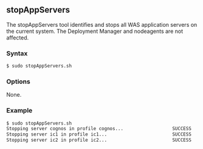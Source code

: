 ## stopAppServers

The stopAppServers tool identifies and stops all WAS application servers on the current system. The Deployment Manager and
nodeagents are not affected.

### Syntax

```Bash
$ sudo stopAppServers.sh
```

### Options

None.

### Example
```Bash
$ sudo stopAppServers.sh
Stopping server cognos in profile cognos...                  SUCCESS
Stopping server ic1 in profile ic1...                        SUCCESS
Stopping server ic2 in profile ic2...                        SUCCESS
```